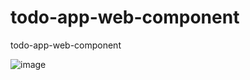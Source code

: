 # todo-app-web-component
todo-app-web-component

![image](https://github.com/Minhaz312/todo-app-web-component/assets/70033605/12633634-b4b0-4b04-b698-9ce8412f6554)




